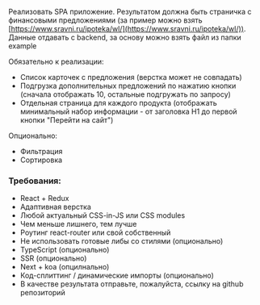 Реализовать SPA приложение. Результатом должна быть страничка с финансовыми предложениями (за пример можно взять [https://www.sravni.ru/ipoteka/wl/](https://www.sravni.ru/ipoteka/wl/)). Данные отдавать с backend, за основу можно взять файл из папки example

Обязательно к реализации:

- Список карточек с предложения (верстка может не совпадать)
- Подгрузка дополнительных предложений по нажатию кнопки (сначала отображать 10, остальные подгружать по запросу)
- Отдельная страница для каждого продукта (отображать минимальный набор информации - от заголовка H1 до первой кнопки "Перейти на сайт")

Опционально:

- Фильтрация
- Сортировка

### **Требования:**

- React + Redux
- Адаптивная верстка
- Любой актуальный CSS-in-JS или CSS modules
- Чем меньше лишнего, тем лучше
- Роутинг react-router или свой собственный
- Не использовать готовые либы со стилями (опционально)
- TypeScript (опционально)
- SSR (опционально)
- Next + koa (опцилнально)
- Код-сплиттинг / динамические импорты (опционально)
- В качестве результата отправьте, пожалуйста, ссылку на github репозиторий
